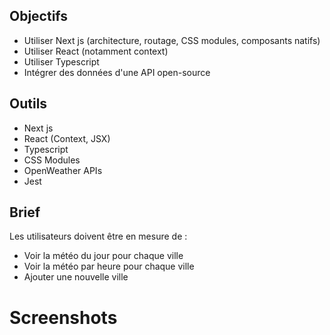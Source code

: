 ## Objectifs

- Utiliser Next js (architecture, routage, CSS modules, composants natifs)
- Utiliser React (notamment context)
- Utiliser Typescript
- Intégrer des données d'une API open-source

## Outils

- Next js
- React (Context, JSX)
- Typescript
- CSS Modules
- OpenWeather APIs
- Jest

## Brief

Les utilisateurs doivent être en mesure de :
- Voir la météo du jour pour chaque ville
- Voir la météo par heure pour chaque ville
- Ajouter une nouvelle ville


# Screenshots


